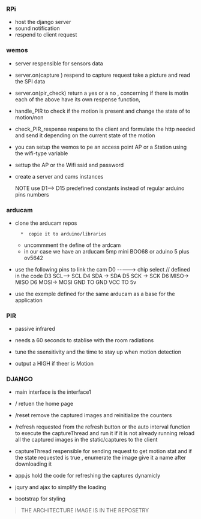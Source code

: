 ### RPi 	

* host the django server
* sound notification
* respend to client request

### wemos 	

* server respensible for sensors data

* server.on(capture ) respend to capture request take a picture and read the SPI data

*  server.on(pir_check) return a yes or a no , concerning if there is motin
	each of the above have its own respense function,
	
*  handle_PIR to check if the motion is present and change the state of to motion/non
*  check_PIR_respense respens to the client and formulate the http needed and send it 
		depending on the current state of the motion
	
* you can setup the wemos to pe an access point AP or a Station using the wifi-type variable
* settup the AP or the Wifi ssid and password

* create a server and cams instances

  	NOTE use D1--> D15 predefined constants instead of regular arduino pins numbers



### arducam	

* clone the arducam repos 

		*  copie it to arduino/libraries
	
	*  uncommment the define of the ardcam 
	*  in our case we have an arducam 5mp mini BOO68 or aduino 5 plus ov5642
	
*  use the following pins to link the cam
	D0 ----->  chip select // defined in the code
	D3 SCL-->  SCL
	D4 SDA ->  SDA
	D5 SCK ->  SCK
	D6 MISO->  MISO
	D6 MOSI->  MOSI
	GND TO GND
	VCC TO 5v
	
* use the exemple defined for the same arducam as a  base for the application

  

### PIR		

*  passive infrared

*  needs a 60 seconds to stablise with the room radiations
*  tune the ssensitivity and the time to stay up when motion detection
*  output a HIGH if theer is Motion



### DJANGO 	

* main interface is the interface1

* / retuen the home page

* /reset remove the captured images and reinitialize the counters

* /refresh requested from the refresh button or the auto interval function
  	to execute the captureThread and run it if it is  not already running
  	reload all the captured images in the static/captures to the client

* captureThread respensible for sending request to get motion stat and
  if the state requested is true , enumerate the image give it a name after downloading it

* app.js hold the code for refreshing the captures dynamicly

* jqury and ajax to simplify the loading

* bootstrap for styling

  

> THE ARCHITECTURE IMAGE IS IN THE REPOSETRY
